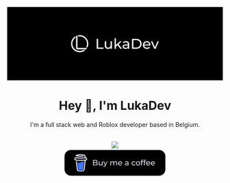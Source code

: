 <div align="center">
  <img src="https://raw.githubusercontent.com/lukadev-0/lukadev-0/main/banner.png">
 </div>

<div>
<h1 align="center">Hey 👋, I'm LukaDev</h1>
</div>

<p align="center">
I'm a full stack web and Roblox developer based in Belgium.
</p>

<br>

<div align="center">
  <img src="https://github-readme-stats.vercel.app/api?username=lukadev-0&show_icons=true&border_radius=16&title_color=ffffff&text_color=a1a8b1&bg_color=000000&border_color=ffffff&icon_color=757980" />
</div>
<div  align="center">
<a href="https://www.buymeacoffee.com/lukadev" target="_blank"><img src="https://raw.githubusercontent.com/lukadev-0/lukadev-0/main/bmc-button.png" alt="Buy Me A Coffee"  ></a>
</div>
